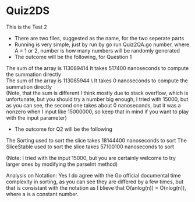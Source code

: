 # Quiz2DS
This is the Test 2
- There are two files, suggested as the name, for the two seperate parts
- Running is very simple, just by run by go run Quiz2QA.go number, where A = 1 or 2, number is how many numbers will be randomly generated
- The outcome will be the following, for Question 1


The sum of the array is 113089414
It takes 517400 nanoseconds to compute the summation directly<br />
The sum of the array is 113085944                            \\
It takes 0 nanoseconds to compute the summation directly  
(Note, that the sum is different I think mostly due to stack overflow, which is unfortunate, but you should try a number big enough, I tried with 15000, but as you can see, the second one takes about 0 nanoseconds, but it was a nonzero when I input like 15000000, so keep that in mind if you want to play with the input parameter)

- The outcome for Q2 will be the following

The Sorting used to sort the slice takes 18144400 nanoseconds to sort
The SliceStable used to sort the slice takes 57100100 nanoseconds to sort

(Note: I tried with the input 15000, but you are certainly welcome to try larger ones by modifying the parseInt method)

Analysis on Notation:
Yes I do agree with the Go official documental time complexity in sorting, as you can see they are differed by a few times, but that is consistant with the notation as  I blieve that O(anlog(n)) = O(nlog(n)), where a is a constant number.
